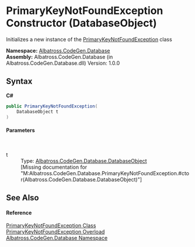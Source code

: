 # PrimaryKeyNotFoundException Constructor (DatabaseObject)
 

Initializes a new instance of the <a href="C73F6BFA">PrimaryKeyNotFoundException</a> class

**Namespace:**&nbsp;<a href="E11F5D98">Albatross.CodeGen.Database</a><br />**Assembly:**&nbsp;Albatross.CodeGen.Database (in Albatross.CodeGen.Database.dll) Version: 1.0.0

## Syntax

**C#**<br />
``` C#
public PrimaryKeyNotFoundException(
	DatabaseObject t
)
```


#### Parameters
&nbsp;<dl><dt>t</dt><dd>Type: <a href="69114895">Albatross.CodeGen.Database.DatabaseObject</a><br />\[Missing <param name="t"/> documentation for "M:Albatross.CodeGen.Database.PrimaryKeyNotFoundException.#ctor(Albatross.CodeGen.Database.DatabaseObject)"\]</dd></dl>

## See Also


#### Reference
<a href="C73F6BFA">PrimaryKeyNotFoundException Class</a><br /><a href="82F23F2C">PrimaryKeyNotFoundException Overload</a><br /><a href="E11F5D98">Albatross.CodeGen.Database Namespace</a><br />